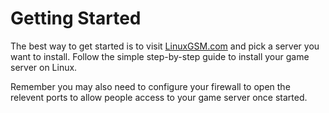 # Getting Started
The best way to get started is to visit [LinuxGSM.com](http://linuxgsm.com/servers) and pick a server you want to install. Follow the simple step-by-step guide to install your game server on Linux.

Remember you may also need to configure your firewall to open the relevent ports to allow people access to your game server once started.
